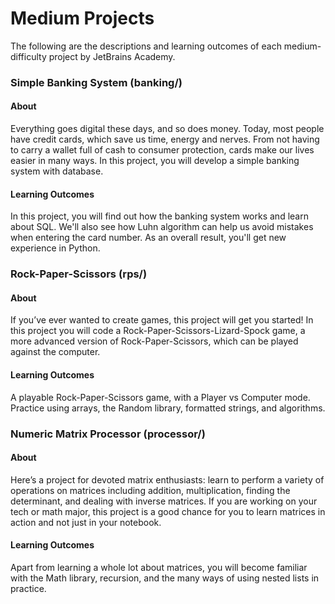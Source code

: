 # Medium Projects

The following are the descriptions and learning outcomes of each medium-difficulty project by JetBrains Academy.

### Simple Banking System (banking/)
#### About
Everything goes digital these days, and so does money. Today, most people have credit cards, which save us time, energy and nerves. From not having to carry a wallet full of cash to consumer protection, cards make our lives easier in many ways. In this project, you will develop a simple banking system with database.
#### Learning Outcomes
In this project, you will find out how the banking system works and learn about SQL. We'll also see how Luhn algorithm can help us avoid mistakes when entering the card number. As an overall result, you'll get new experience in Python.


### Rock-Paper-Scissors (rps/)
#### About
If you’ve ever wanted to create games, this project will get you started! In this project you will code a Rock-Paper-Scissors-Lizard-Spock game, a more advanced version of Rock-Paper-Scissors, which can be played against the computer.
#### Learning Outcomes
A playable Rock-Paper-Scissors game, with a Player vs Computer mode. Practice using arrays, the Random library, formatted strings, and algorithms.


### Numeric Matrix Processor (processor/)
#### About
Here’s a project for devoted matrix enthusiasts: learn to perform a variety of operations on matrices including addition, multiplication, finding the determinant, and dealing with inverse matrices. If you are working on your tech or math major, this project is a good chance for you to learn matrices in action and not just in your notebook.
#### Learning Outcomes
Apart from learning a whole lot about matrices, you will become familiar with the Math library, recursion, and the many ways of using nested lists in practice.
